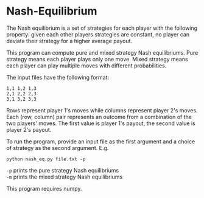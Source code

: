 # Nash-Equilibrium
  
The Nash equilibrium is a set of strategies for each player with the following property: given each other players strategies are constant, no player can deviate their strategy for a higher average payout.  
  
This program can compute pure and mixed strategy Nash equilibriums. Pure strategy means each player plays only one move. Mixed strategy means each player can play multiple moves with different probabilities.  

The input files have the following format:  
  
    1,1 1,2 1,3  
    2,1 2,2 2,3  
    3,1 3,2 3,3  
  
Rows represent player 1's moves while columns represent player 2's moves. Each (row, column) pair represents an outcome from a combination of the two players' moves. The first value is player 1's payout, the second value is player 2's payout.  
 
To run the program, provide an input file as the first argument and a choice of strategy as the second argument. E.g.  
 
    python nash_eq.py file.txt -p  
 
`-p` prints the pure strategy Nash equilibriums  
`-m` prints the mixed strategy Nash equilibriums  
 
This program requires numpy.
